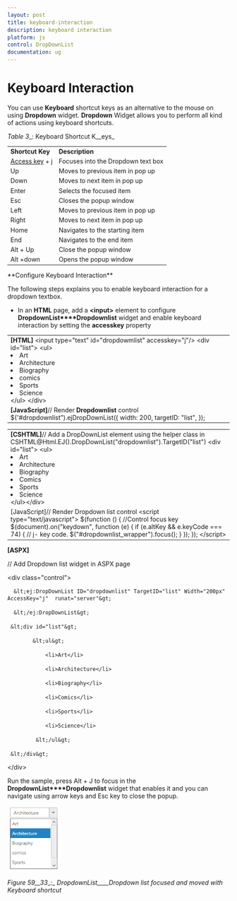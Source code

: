 ```yaml
---
layout: post
title: keyboard-interaction
description: keyboard interaction
platform: js
control: DropDownList
documentation: ug
---
```


# Keyboard Interaction

You can use **Keyboard** shortcut keys as an alternative to the mouse on using **Dropdown** widget. **Dropdown** Widget allows you to perform all kind of actions using keyboard shortcuts.

_Table_ _3__: Keyboard Shortcut K__eys_

<table>
<tr>
<td>
<b>Shortcut Key</b></td><td>
<b>Description</b></td></tr>
<tr>
<td>
<a href=http://en.wikipedia.org/wiki/Access_key>Access key</a> + j	</td><td>
Focuses into the Dropdown text box</td></tr>
<tr>
<td>
Up</td><td>
Moves to previous item in pop up</td></tr>
<tr>
<td>
Down</td><td>
Moves to next item in pop up</td></tr>
<tr>
<td>
Enter</td><td>
Selects the focused item</td></tr>
<tr>
<td>
Esc</td><td>
Closes the popup window</td></tr>
<tr>
<td>
Left </td><td>
Moves to previous item in pop up</td></tr>
<tr>
<td>
Right </td><td>
Moves to next item in pop up</td></tr>
<tr>
<td>
Home</td><td>
Navigates to the starting item </td></tr>
<tr>
<td>
End</td><td>
Navigates to the end item </td></tr>
<tr>
<td>
Alt + Up</td><td>
Close the popup window</td></tr>
<tr>
<td>
Alt +down </td><td>
Opens the popup window </td></tr>
</table>
**Configure Keyboard Interaction**

The following steps explains you to enable keyboard interaction for a dropdown textbox.

* In an **HTML** page, add a **&lt;input&gt;** element to configure **DropdownList****Dropdownlist** widget and enable keyboard interaction by setting the **accesskey** property



<table>
<tr>
<td>
<b>[HTML]</b>           &lt;input type="text" id="dropdowmlist" accesskey="j"/&gt;           &lt;div id="list"&gt;               &lt;ul&gt;                 <li>Art</li>                 <li>Architecture</li>                 <li>Biography</li>                 <li>comics</li>                 <li>Sports</li>                 <li>Science</li>            &lt;/ul&gt;           &lt;/div&gt;</td></tr>
<tr>
<td>
<b>[JavaScript]</b>// Render <b>Dropdownlist</b> control    $('#dropdownlist”).ejDropDownList({                width: 200,                targetID: "list",            });</td></tr>
</table>


<table>
<tr>
<td>
<b>[CSHTML]</b>// Add a DropDownList element using the helper class in CSHTML@Html.EJ().DropDownList("dropdownlist").TargetID("list")           &lt;div id="list"&gt;    &lt;ul&gt;        <li>Art</li>        <li>Architecture</li>        <li>Biography</li>        <li>Comics</li>        <li>Sports</li>        <li>Science</li>    &lt;/ul&gt;&lt;/div&gt;</td></tr>
<tr>
<td>
[JavaScript]// Render Dropdown list control     &lt;script type="text/javascript"&gt;        $(function () {            //Control focus key            $(document).on("keydown", function (e) {                if (e.altKey && e.keyCode === 74) { // j- key code.                    $("#dropdownlist_wrapper").focus();                }            });                    });    &lt;/script&gt; </td></tr>
</table>


**[ASPX]**

// Add Dropdown list widget in ASPX page



&lt;div class="control"&gt;

      &lt;ej:DropDownList ID="dropdownlist" TargetID="list" Width="200px" AccessKey="j"  runat="server"&gt;

      &lt;/ej:DropDownList&gt;

     &lt;div id="list"&gt;

            &lt;ul&gt;

                <li>Art</li>

                <li>Architecture</li>

                <li>Biography</li>

                <li>Comics</li>

                <li>Sports</li>

                <li>Science</li>

             &lt;/ul&gt;

     &lt;/div&gt;

&lt;/div&gt;



Run the sample, press Alt + J to focus in the **DropdownList****Dropdownlist** widget that enables it and you can navigate using arrow keys and Esc key to close the popup.


![](keyboard-interaction_images\keyboard-interaction_img1.png)

_Figure_ _59__33__:_ _DropdownList____Dropdown list_ _focused_ _and moved with Keyboard shortcut_



